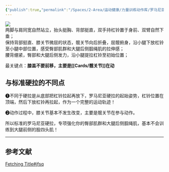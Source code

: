 ```yaml
---
{"publish":true,"permalink":"/Spaces/2-Area/运动健康/力量训练动作库/罗马尼亚硬拉.md","created":"2025-07-12","modified":"2025-07-12","published":"2025-07-29T23:04:11.691+08:00","cssclasses":""}
---
```



![](https://img.oldwinter.top/20220904214914.png)  
两脚与肩同宽自然站立，抬头挺胸、背部挺直，双手持杠铃置于身前、双臂自然下垂；  
保持背部挺直、膝关节微屈的状态，髋关节向后折叠，屈髋俯身，沿小腿下放杠铃至小腿中部位置，感受臀部肌群和大腿后侧腘绳肌的拉伸感；  
腰背绷紧，臀部和大腿后侧发力，沿小腿提拉杠铃至初始位置；

最关键点：**膝盖不要前移，主要是[[Cards/髋关节]]在动**

## 与标准硬拉的不同点

❶不同于硬拉是从底部把杠铃拉起再放下，罗马尼亚硬拉的起始姿势，杠铃位置在顶端，然后下放杠铃再拉起，作为一个完整的运动轨迹！

❷动作过程中，膝关节基本不发生改变，主要是髋关节在参与动作。

所以标准的罗马尼亚硬拉，专项强化你的臀部肌群和大腿后侧腘绳肌，基本不会训练到大腿前侧的股四头肌！

---

## 参考文献

[Fetching Title#jfsq](https://zhuanlan.zhihu.com/p/22250124)

